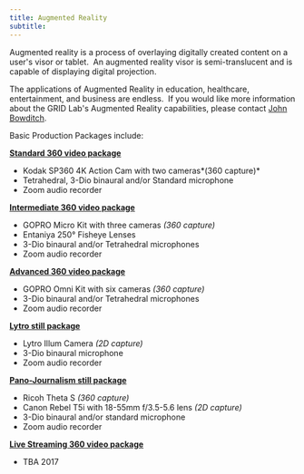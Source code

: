```yaml
---
title: Augmented Reality
subtitle:
---
```



Augmented reality is a process of overlaying digitally created content on a user's visor or tablet. &nbsp;An augmented reality visor is semi-translucent and is capable of displaying digital projection.

The applications of Augmented Reality in education, healthcare, entertainment, and business are endless. &nbsp;If you would like more information about the GRID Lab's Augmented Reality capabilities, please contact [John Bowditch](javascript:void(location.href='mailto:'+String.fromCharCode(98,111,119,100,105,116,99,104,64,111,104,105,111,46,101,100,117)+'?subject=GRID%20Lab%20-%20Augmented%20Reality%20Interest')).

Basic Production Packages include:

**<u>Standard 360 video package</u>**

* Kodak SP360 4K Action Cam with two cameras*(360 capture)*
* Tetrahedral, 3-Dio binaural and/or Standard microphone
* Zoom audio recorder


**<u>Intermediate 360 video package</u>**

* GOPRO Micro Kit with three cameras *(360 capture)*
* Entaniya 250&deg; Fisheye Lenses
* 3-Dio binaural and/or Tetrahedral microphones
* Zoom audio recorder


**<u>Advanced 360 video package</u>**

* GOPRO Omni Kit with six cameras *(360 capture)*
* 3-Dio binaural and/or Tetrahedral microphones
* Zoom audio recorder


**<u>Lytro still package</u>**

* Lytro Illum Camera *(2D capture)*
* 3-Dio binaural microphone
* Zoom audio recorder


**<u>Pano-Journalism still package</u>**

* Ricoh Theta S *(360 capture)*
* Canon Rebel T5i with 18-55mm f/3.5-5.6 lens *(2D capture)*
* 3-Dio binaural and/or standard microphone
* Zoom audio recorder


**<u>Live Streaming 360 video package</u>**

* TBA 2017